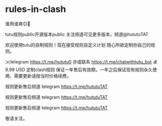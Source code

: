 # rules-in-clash
谁用谁爽😊🥰

tutu规则public开源版本public 关注频道可见更多版本。频道@hututuTAT

欢迎使用tutu的自制规则！现在接受规则自定义计划 随心所欲定制你自己的规则。

✉️telegram https://t.me/hututu0 亦或联系 https://t.me/chatwithtutu_bot
💰9.99 USD 定制clash规则 保证一年售后有效期，一年之后保证现有规则永久使用，需要更新请按当时价格续费。

规则更新售后频道 telegram https://t.me/hututuTAT

规则更新售后频道 telegram https://t.me/hututuTAT

规则更新售后频道 telegram https://t.me/hututuTAT

敬请关注。
